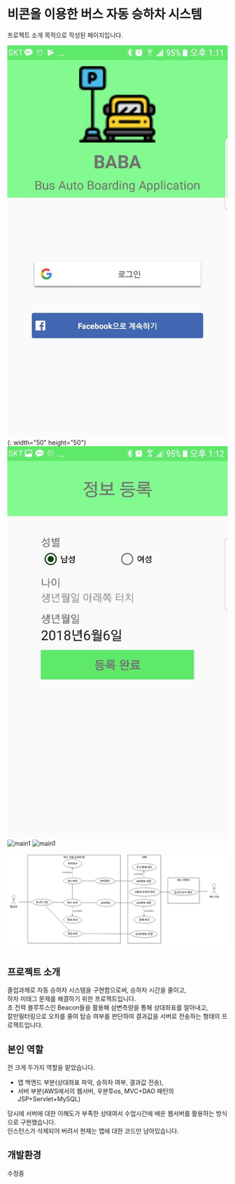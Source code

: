 

# 비콘을 이용한 버스 자동 승하차 시스템
프로젝트 소개 목적으로 작성된 페이지입니다.  
 
 

![main1](./image/KakaoTalk_20180606_133449476.jpg){: width="50" height="50"}
![main1](./image/KakaoTalk_20180606_133450197.jpg)
![main1](./image/KakaoTalk_20180606_133450900)
![main1](./image/KakaoTalk_20180606_180251293)
  
![usecase](./image/캡스톤usecase.jpg)
## 프로젝트 소개
졸업과제로 자동 승하차 시스템을 구현함으로써, 승하차 시간을 줄이고,  
하차 미태그 문제를 해결하기 위한 프로젝트입니다.  
초 전력 블루투스인 Beacon들을 활용해 삼변측량을 통해 상대좌표를 알아내고,  
칼만필터링으로 오차를 줄여 탑승 여부를 판단하여 
결과값을 서버로 전송하는 형태의 프로젝트입니다.

## 본인 역할
전 크게 두가지 역할을 맡았습니다.  
+ 앱 백엔드 부분(상대좌표 파악, 승하차 여부, 결과값 전송),  
+ 서버 부분(AWS에서의 웹서버, 우분투os, MVC+DAO 패턴의 JSP+Servlet+MySQL)  

당시에 서버에 대한 이해도가 부족한 상태여서 수업시간에 배운 웹서버를 활용하는 방식으로 구현했습니다.  
인스턴스가 삭제되어 버려서 현재는 앱에 대한 코드만 남아있습니다.

## 개발환경

 수정중


